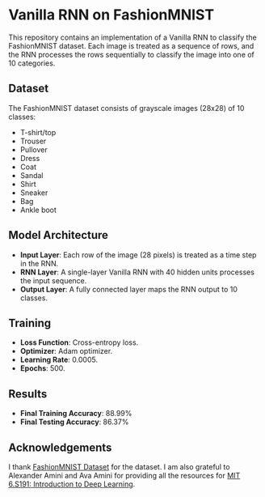 # Vanilla RNN on FashionMNIST

This repository contains an implementation of a Vanilla RNN to classify the FashionMNIST dataset. Each image is treated as a sequence of rows, and the RNN processes the rows sequentially to classify the image into one of 10 categories.

## **Dataset**

The FashionMNIST dataset consists of grayscale images (28x28) of 10 classes:
- T-shirt/top
- Trouser
- Pullover
- Dress
- Coat
- Sandal
- Shirt
- Sneaker
- Bag
- Ankle boot

## **Model Architecture**

- **Input Layer**: Each row of the image (28 pixels) is treated as a time step in the RNN.
- **RNN Layer**: A single-layer Vanilla RNN with 40 hidden units processes the input sequence.
- **Output Layer**: A fully connected layer maps the RNN output to 10 classes.

## **Training**

- **Loss Function**: Cross-entropy loss.
- **Optimizer**: Adam optimizer.
- **Learning Rate**: 0.0005.
- **Epochs**: 500.

## **Results**

- **Final Training Accuracy**: 88.99%
- **Final Testing Accuracy**: 86.37%

## **Acknowledgements**
I thank [FashionMNIST Dataset](https://github.com/zalandoresearch/fashion-mnist) for the dataset. I am also grateful to Alexander Amini and Ava Amini for providing all the resources for [MIT 6.S191: Introduction to Deep Learning](https://introtodeeplearning.com).

